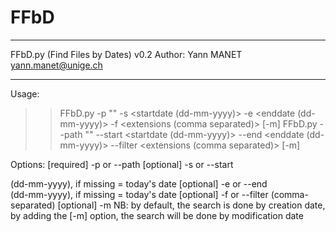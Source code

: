 # FFbD

---------------------------------------------------------

FFbD.py (Find Files by Dates) v0.2
Author: Yann MANET <yann.manet@unige.ch>

---------------------------------------------------------


Usage:
>> FFbD.py -p "<path>" -s <startdate (dd-mm-yyyy)> -e <enddate (dd-mm-yyyy)> -f <extensions (comma separated)> [-m]
>> FFbD.py --path "<path>" --start <startdate (dd-mm-yyyy)> --end <enddate (dd-mm-yyyy)> --filter <extensions (comma separated)> [-m]

Options:
        [required] -p or --path         <path of the directory to be analysed in inverted commas>
        [optional] -s or --start        <search start date> (dd-mm-yyyy), if missing = today's date
        [optional] -e or --end          <search end date> (dd-mm-yyyy), if missing = today's date
        [optional] -f or --filter       <File extensions> (comma-separated)
        [optional] -m                    NB: by default, the search is done by creation date, by adding the [-m] option, the search will be done by modification date
